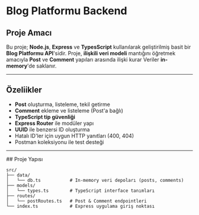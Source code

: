 # Blog Platformu Backend

## Proje Amacı 
Bu proje; **Node.js**, **Express** ve **TypesScript** kullanılarak geliştirilmiş basit bir **Blog Platformu API**'sidir.
Proje, **ilişkili veri modeli** mantığını öğretmek amacıyla **Post** ve  **Comment** yapıları arasında ilişki kurar
Veriler **in-memory**'de saklanır.

---

## Özeliikler
- **Post** oluşturma, listeleme, tekil getirme
- **Comment** ekleme ve listeleme (Post'a bağlı)
- **TypeScript tip güvenliği** 
- **Express Router** ile modüler yapı
- **UUID** ile benzersi ID oluşturma
- Hatalı ID'ler için uygun HTTP yanıtları (400, 404)
- Postman koleksiyonu ile test desteği 

--- 

## Proje Yapısı 

```plaintext
src/
├── data/
│   └── db.ts           # In-memory veri depoları (posts, comments)
├── models/
│   └── types.ts        # TypeScript interface tanımları
├── routes/
│   └── postRoutes.ts   # Post & Comment endpointleri
└── index.ts            # Express uygulama giriş noktası